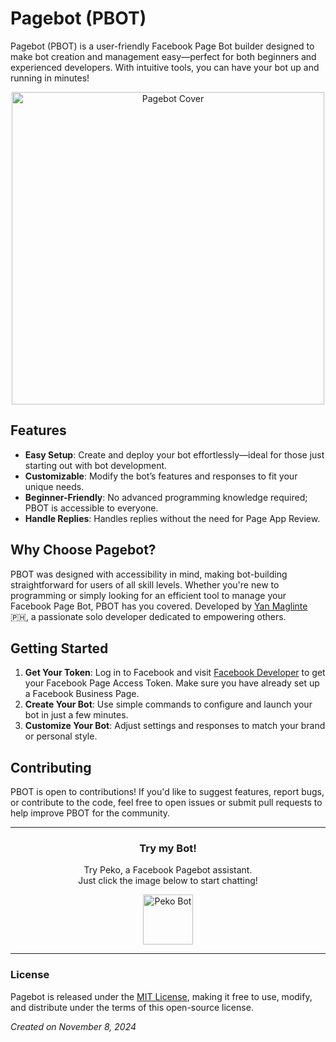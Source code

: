 # Pagebot (PBOT)

Pagebot (PBOT) is a user-friendly Facebook Page Bot builder designed to make bot creation and management easy—perfect for both beginners and experienced developers. With intuitive tools, you can have your bot up and running in minutes!

<div align="center">
  <a href="https://m.me/pekoai" target="_blank">
    <img src="https://i.ibb.co/5T8bq2P/pagebot.png" alt="Pagebot Cover" width="500"/>
  </a>
</div>

## Features

- **Easy Setup**: Create and deploy your bot effortlessly—ideal for those just starting out with bot development.
- **Customizable**: Modify the bot’s features and responses to fit your unique needs.
- **Beginner-Friendly**: No advanced programming knowledge required; PBOT is accessible to everyone.
- **Handle Replies**: Handles replies without the need for Page App Review.

## Why Choose Pagebot?

PBOT was designed with accessibility in mind, making bot-building straightforward for users of all skill levels. Whether you're new to programming or simply looking for an efficient tool to manage your Facebook Page Bot, PBOT has you covered. Developed by [Yan Maglinte](https://www.facebook.com/yandeva.me) 🇵🇭, a passionate solo developer dedicated to empowering others.

## Getting Started

1. **Get Your Token**: Log in to Facebook and visit [Facebook Developer](https://developers.facebook.com/) to get your Facebook Page Access Token. Make sure you have already set up a Facebook Business Page.
2. **Create Your Bot**: Use simple commands to configure and launch your bot in just a few minutes.
3. **Customize Your Bot**: Adjust settings and responses to match your brand or personal style.

## Contributing

PBOT is open to contributions! If you'd like to suggest features, report bugs, or contribute to the code, feel free to open issues or submit pull requests to help improve PBOT for the community.

---

<div align="center">
  <h3>Try my Bot!</h3>
  <p>Try Peko, a Facebook Pagebot assistant.<br>Just click the image below to start chatting!</p>
  <a href="https://m.me/pekoai" target="_blank">
    <img src="https://i.ibb.co/qkTCVv9/circle.png" alt="Peko Bot" width="80"/>
  </a>
</div>

---

### License

Pagebot is released under the [MIT License](LICENSE), making it free to use, modify, and distribute under the terms of this open-source license.

*Created on November 8, 2024*  